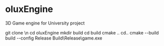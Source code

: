 # oluxEngine
3D Game engine for University project 

git clone \n
cd oluxEngine
mkdir build
cd build
cmake ..
cd..
cmake --build build --config Release
Build\Release\game.exe
